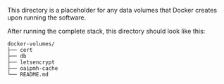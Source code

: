 This directory is a placeholder for any data volumes that Docker creates upon
running the software.

After running the complete stack, this directory should look like this:

```
docker-volumes/
├── cert
├── db
├── letsencrypt
├── oaipmh-cache
└── README.md
```